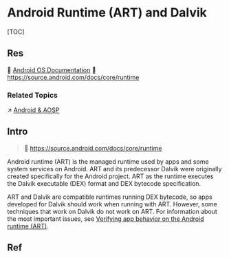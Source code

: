 # Android Runtime (ART) and Dalvik

[TOC]



## Res
📂 [Android OS Documentation](https://source.android.com/docs)
📂 https://source.android.com/docs/core/runtime


### Related Topics
↗ [Android & AOSP](../../../../../🥷🏼%20Operating%20System%20(Engineering%20Part)/Android%20&%20AOSP/Android%20&%20AOSP.md)



## Intro
> 🔗 https://source.android.com/docs/core/runtime

Android runtime (ART) is the managed runtime used by apps and some system services on Android. ART and its predecessor Dalvik were originally created specifically for the Android project. ART as the runtime executes the Dalvik executable (DEX) format and DEX bytecode specification.

ART and Dalvik are compatible runtimes running DEX bytecode, so apps developed for Dalvik should work when running with ART. However, some techniques that work on Dalvik do not work on ART. For information about the most important issues, see [Verifying app behavior on the Android runtime (ART)](http://developer.android.com/guide/practices/verifying-apps-art.html).



## Ref

